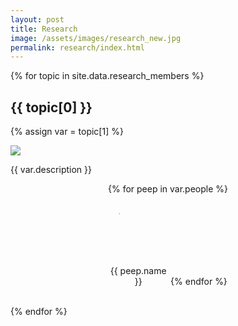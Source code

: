 ```yaml
---
layout: post
title: Research
image: /assets/images/research_new.jpg
permalink: research/index.html
---
```



{% for topic in site.data.research_members %}

<!-- Title is stored as the key, so index at 0 -->
<h2> {{ topic[0] }} </h2>

<!-- Other info is stored as the value, so index at 1 -->
{% assign var = topic[1] %}

<img style="display: block; margin: auto; max-width: 100%;" src="{{ site.baseurl }}/assets/images/{{ var.image }}">

{{ var.description }}
<br />

<!-- Add the people section -->

<div style="display: block;  text-align: center; margin: auto: max-width: 100%;">

{% for peep in var.people %}
<div style="display: inline-block; margin: auto; width: 95px;">
<img style="height: 100px; clip-path: circle(45px at center);
  -webkit-clip-path: circle(45px at center);" src="{{ site.baseurl }}/assets/images/people/{{ peep.photo }}.jpg"> <br />
{{ peep.name }}
</div>
{% endfor %}

</div>
<br />

{% endfor %}

